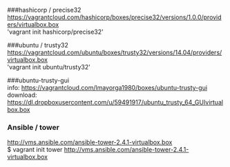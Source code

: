###hashicorp / precise32  
https://vagrantcloud.com/hashicorp/boxes/precise32/versions/1.0.0/providers/virtualbox.box  
'vagrant init hashicorp/precise32'  

###ubuntu / trusty32  
https://vagrantcloud.com/ubuntu/boxes/trusty32/versions/14.04/providers/virtualbox.box    
'vagrant init ubuntu/trusty32'  

###ubuntu-trusty-gui  
info: https://vagrantcloud.com/lmayorga1980/boxes/ubuntu-trusty-gui    
download: https://dl.dropboxusercontent.com/u/59491917/ubuntu_trusty_64_GUIvirtualbox.box    

### Ansible / tower  
http://vms.ansible.com/ansible-tower-2.4.1-virtualbox.box  
$ vagrant init tower http://vms.ansible.com/ansible-tower-2.4.1-virtualbox.box  
